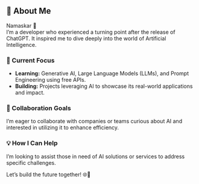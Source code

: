 ## 🌟 About Me  
Namaskar 🙏  
I’m a developer who experienced a turning point after the release of ChatGPT. It inspired me to dive deeply into the world of Artificial Intelligence.  

### 🚀 Current Focus  
- **Learning:** Generative AI, Large Language Models (LLMs), and Prompt Engineering using free APIs.  
- **Building:** Projects leveraging AI to showcase its real-world applications and impact.  

### 🤝 Collaboration Goals  
I’m eager to collaborate with companies or teams curious about AI and interested in utilizing it to enhance efficiency.  

### 💡 How I Can Help  
I’m looking to assist those in need of AI solutions or services to address specific challenges.  

Let’s build the future together! 🌐🦾  
